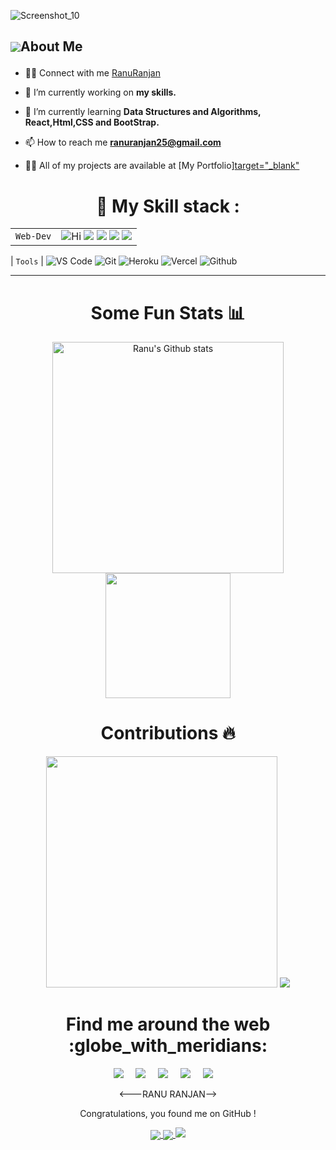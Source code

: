 <!-- <h1 align="center">Hi <img src="https://raw.githubusercontent.com/MartinHeinz/MartinHeinz/master/wave.gif" width="30px">, I'm RanuRanjan</h1>
<h3 align="center">A Full Stack Web Developer</h3> -->



![Screenshot_10](https://user-images.githubusercontent.com/53153822/144397988-db3bf1c0-d6bc-4264-adf2-7b5515597da6.png)



## <p style="display:flex; align-items: center"> <img src="https://img.icons8.com/color/48/000000/user-male-circle--v2.png"/> About Me </p> 

- 👨‍💻 Connect with me [RanuRanjan](https://www.linkedin.com/in/ranuranjan25/)
-  🔭 I’m currently working on **my skills.**



- 🌱 I’m currently learning **Data Structures and Algorithms, React,Html,CSS and BootStrap.**


- 📫 How to reach me **ranuranjan25@gmail.com**

- 👨‍💻 All of my projects are available at  [My Portfolio][target="_blank"](https://ranuranjan-myapp-75y1dbf2g-ranuranjan.vercel.app/)








<h1 align="center"> 🍁 My Skill stack :</h1>


|               |           |
|       ---     |    ---    |
| `Web-Dev`     | ![Hi](https://img.shields.io/badge/React-20232A?style=for-the-badge&logo=react&logoColor=61DAFB) ![](https://img.shields.io/badge/JavaScript-323330?style=for-the-badge&logo=javascript&logoColor=F7DF1E) ![](https://img.shields.io/badge/HTML-239120?style=for-the-badge&logo=html5&logoColor=white) ![](	https://img.shields.io/badge/CSS-239120?&style=for-the-badge&logo=css3&logoColor=white) ![](https://img.shields.io/badge/MongoDB-4EA94B?style=for-the-badge&logo=mongodb&logoColor=white)

| `Tools`       | ![VS Code](https://img.shields.io/badge/Visual_Studio_Code-5D1A60?style=for-the-badge&logo=visual%20studio%20code&logoColor=white) ![Git](https://img.shields.io/badge/Git-682181?style=for-the-badge&logo=git&logoColor=white) ![Heroku](https://img.shields.io/badge/Heroku-AA2690?style=for-the-badge&logo=heroku&logoColor=white) ![Vercel](https://img.shields.io/badge/vercel-AA42F1.svg?style=for-the-badge&logo=vercel&logoColor=white) ![Github](https://img.shields.io/badge/GitHub-100000?style=for-the-badge&logo=github&logoColor=white)



<hr>


<h1 align="center"> Some Fun Stats 📊 </h1>
<div>

</div>
<div align="center">
<img width="370px" src="https://github-readme-stats.vercel.app/api?username=RanuRanjan&show_icons=true&theme=radical&count_private=true&hide_border=true&title_color=FC6401&icon_color=FC6401&bg_color=0D111700&text_color=969696&custom_title=Ranu's+Github Stats"height:"200"  alt="Ranu's Github stats" />
 <div align="center"> 
   <img src="https://github-readme-stats.vercel.app/api/top-langs/?username=RanuRanjan&layout=compact&bg_color=0d1117&text_color=FFF&border_color=444&title_color=00BFFF"  height="200"/>

</div>
<h1 align="center"> Contributions 🔥</h1>
<p align="center">
  <img width="370px" height:"200" src="http://github-readme-streak-stats.herokuapp.com?user=RanuRanjan&hide_border=true&background=0D111700&border=943BDD00&fire=CB0044&sideNums=FC6401&currStreakLabel=ff96e6e&currStreakNum=969696&sideLabels=FC6401&dates=969696&stroke=7F1DA2" />

  <img src="https://activity-graph.herokuapp.com/graph?username=RanuRanjan&theme=radical&bg_color=00000000&point=00000000&line=FC6401&hide_border=true&custom_title=Keep+Exploring,+Learning+and+Contributing+away...&color=969696&area=true&area_color=FC6401">

<h1 align="center"> Find me around the web :globe_with_meridians:</h1>
<p align="center">
  <a href="https://www.linkedin.com/in/ranuranjan25/"><img src="https://img.shields.io/badge/linkedin-%230077B5.svg?&style=for-the-badge&logo=linkedin&logoColor=white" /></a>&nbsp;&nbsp;&nbsp;&nbsp;
  <a href="mailto:ranuranjan25@gmail.com"><img src="https://img.shields.io/badge/gmail-%23D14836.svg?&style=for-the-badge&logo=gmail&logoColor=white" /></a>&nbsp;&nbsp;&nbsp;&nbsp;
  <a href="https://twitter.com/RanuRanjan25"><img src="https://img.shields.io/badge/twitter-%231DA1F2.svg?&style=for-the-badge&logo=twitter&logoColor=white" /></a>&nbsp;&nbsp;&nbsp;&nbsp;
  <a href="https://www.instagram.com/meranusingh/"><img src="https://img.shields.io/badge/Instagram-E4405F?style=for-the-badge&logo=instagram&logoColor=white" /></a>&nbsp;&nbsp;&nbsp;&nbsp;
  <a href="https://medium.com/@ranuranjan25"><img src="https://img.shields.io/badge/medium-%2312100E.svg?&style=for-the-badge&logo=medium&logoColor=white" /></a>&nbsp;&nbsp;&nbsp;&nbsp;
</p>
<---RANU RANJAN-->
 <p align="center"> Congratulations, you found me on GitHub ! </p>


<a href="https://github.com/RanuRanjan/LyndaClone.github.io">
  <img align="center" src="https://github-readme-stats.vercel.app/api/pin/?username=RanuRanjan&repo=LyndaClone.github.io" />
</a>

<a href="https://github.com/RanuRanjan/TomtopClone">
  <img align="center" src="https://github-readme-stats.vercel.app/api/pin/?username=RanuRanjan&repo=TomtopClone"/>
</a>




 <img  src="https://raw.githubusercontent.com/Trilokia/Trilokia/379277808c61ef204768a61bbc5d25bc7798ccf1/bottom_header.svg" />

